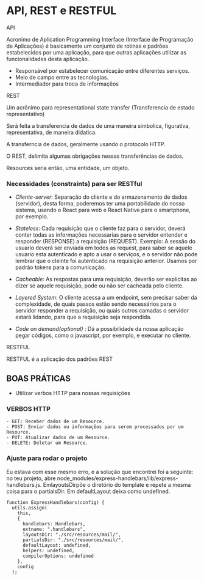 # API, REST e RESTFUL

API 

Acronimo de Aplication Programming Interface (Interface de Programação de Aplicações) é 
basicamente um conjunto de rotinas e padrões estabelecidos por uma aplicação, para que 
outras aplicações utilizar as funcionalidades desta aplicação. 

- Responsável por estabelecer comunicação entre diferentes serviços.
- Meio de campo entre as tecnologias. 
- Intermediador para troca de informaçẽos



REST 

Um acrônimo para representational state transfer (Transferencia de estado representativo)

Será feita a transferencia de dados de uma maneira simbolica, figurativa, representativa, de maneira didatica.

A transferncia de dados, geralmente usando o protocolo HTTP.
 
O REST, delimita algumas obrigações nessas transferências de dados. 

Resources seria então, uma entidade, um objeto.

### Necessidades (constraints) para ser RESTful

- _Cliente-server_: Separação do cliente e do armazenamento de dados (servidor), desta forma,  poderemos ter uma 
portabilidade do nosso sistema, usando o React para web e React Native para o smartphone, por exemplo.

- _Stateless_: Cada requisição que o cliente faz para o servidor, deverá conter todas as informações necessarias para
o servidor entender e responder (RESPONSE) a requisição (REQUEST). Exemplo: A sessão do usuario deverá ser enviada
em todos as request, para saber se aquele usuario esta autenticado e apto a usar o serviços, e o servidor não pode 
lembrar que o cleinte foi autenticado na requisição anterior. Usamos por padrão tokens para a comunicação.

- _Cacheable_: As respostas para uma requisição, deverão ser explicitas ao dizer se aquele requisição, pode ou não ser
cacheada pelo cliente. 

- _Layered System_: O cliente acessa a um endpoint, sem precisar saber da complexidade, de quais passos estão sendo
necessários para o servidor responder a requisição, ou quais outros camadas o servidor estará lidando, para que a 
requisição seja respondida.

- _Code on demand(optional)_ : Dá a possibilidade da nossa aplicação pegar códigos, como o javascript, por exemplo, e 
executar no cliente.  


RESTFUL

RESTFUL é a aplicação dos padrões REST

## BOAS PRÁTICAS

- Utilizar verbos HTTP para nossas requisições

### VERBOS HTTP

    - GET: Receber dados de um Resource.
    - POST: Enviar dados ou informaçẽos para serem processados por um Resource.
    - PUT: Atualizar dados de um Resource. 
    - DELETE: Deletar um Resource.

### Ajuste para rodar o projeto

Eu estava com esse mesmo erro, e a solução que encontrei foi a seguinte: no teu projeto, abre node_modules/express-handlebars/lib/express-handlebars.js. EmlayoutsDirpõe o diretório do template e repete a mesma coisa para o partialsDir. Em defaultLayout deixa como undefined.
```
function ExpressHandlebars(config) {
  utils.assign(
    this,
    {
      handlebars: Handlebars,
      extname: ".handlebars",
      layoutsDir: "./src/resources/mail/", 
      partialsDir: "./src/resources/mail/", 
      defaultLayout: undefined,
      helpers: undefined,
      compilerOptions: undefined
    },
    config
  );
  ```